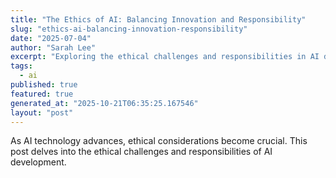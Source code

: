 ```yaml
---
title: "The Ethics of AI: Balancing Innovation and Responsibility"
slug: "ethics-ai-balancing-innovation-responsibility"
date: "2025-07-04"
author: "Sarah Lee"
excerpt: "Exploring the ethical challenges and responsibilities in AI development."
tags:
  - ai
published: true
featured: true
generated_at: "2025-10-21T06:35:25.167546"
layout: "post"
---
```


As AI technology advances, ethical considerations become crucial. This post delves into the ethical challenges and responsibilities of AI development.
